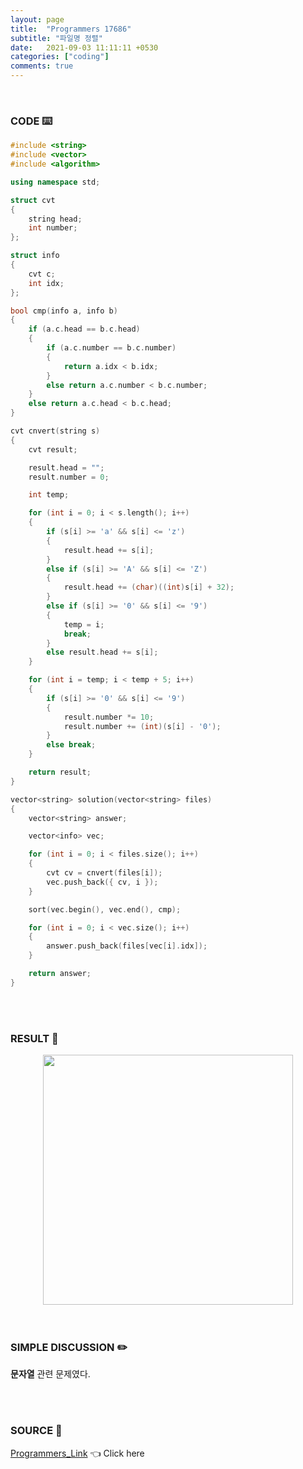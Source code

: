 ```yaml
---
layout: page
title:  "Programmers 17686"
subtitle: "파일명 정렬"
date:   2021-09-03 11:11:11 +0530
categories: ["coding"]
comments: true
---
```


<br>

### CODE ⌨️

```c++
#include <string>
#include <vector>
#include <algorithm>

using namespace std;

struct cvt
{
	string head;
	int number;
};

struct info
{
	cvt c;
	int idx;
};

bool cmp(info a, info b)
{
	if (a.c.head == b.c.head)
	{
		if (a.c.number == b.c.number)
		{
			return a.idx < b.idx;
		}
		else return a.c.number < b.c.number;
	}
	else return a.c.head < b.c.head;
}

cvt cnvert(string s)
{
	cvt result;

	result.head = "";
	result.number = 0;

	int temp;

	for (int i = 0; i < s.length(); i++)
	{
		if (s[i] >= 'a' && s[i] <= 'z')
		{
			result.head += s[i];
		}
		else if (s[i] >= 'A' && s[i] <= 'Z')
		{
			result.head += (char)((int)s[i] + 32);
		}
		else if (s[i] >= '0' && s[i] <= '9')
		{
			temp = i;
			break;
		}
		else result.head += s[i];
	}

	for (int i = temp; i < temp + 5; i++)
	{
		if (s[i] >= '0' && s[i] <= '9')
		{
			result.number *= 10;
			result.number += (int)(s[i] - '0');
		}
		else break;
	}

	return result;
}

vector<string> solution(vector<string> files)
{
	vector<string> answer;

	vector<info> vec;

	for (int i = 0; i < files.size(); i++)
	{
		cvt cv = cnvert(files[i]);
		vec.push_back({ cv, i });
	}

	sort(vec.begin(), vec.end(), cmp);

	for (int i = 0; i < vec.size(); i++)
	{
		answer.push_back(files[vec[i].idx]);
	}

	return answer;
}
```  

<br>
<br>

### RESULT 💛

<img src="{{ '/assets/programmers/p17686r.jpg' }}" style="width: 400px; height: auto; margin-left: auto; margin-right: auto; display: block;">  

<br>
<br>

### SIMPLE DISCUSSION ✏️

**문자열** 관련 문제였다.  

<br>
<br>

### SOURCE 💎

[Programmers_Link][link] 👈 Click here  

<br>
<br>

<script src="https://utteranc.es/client.js"
        repo="DCherish/DCherish.github.io"
        issue-term="pathname"
        theme="boxy-light"
        crossorigin="anonymous"
        async>
</script>

[link]: https://programmers.co.kr/learn/courses/30/lessons/17686